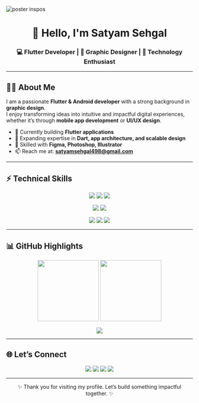 ![poster inspos](https://github.com/user-attachments/assets/9766ee84-70b3-41aa-b3e2-72bdeb3b8b15)

<h1 align="center">👋 Hello, I'm <strong>Satyam Sehgal</strong></h1>
<h3 align="center">💻 Flutter Developer | 🎨 Graphic Designer | 🚀 Technology Enthusiast</h3>

---

## 👨‍💻 About Me  
I am a passionate **Flutter & Android developer** with a strong background in **graphic design**.  
I enjoy transforming ideas into intuitive and impactful digital experiences, whether it’s through **mobile app development** or **UI/UX design**.  

- 🔭 Currently building **Flutter applications**  
- 🌱 Expanding expertise in **Dart, app architecture, and scalable design**  
- 🎨 Skilled with **Figma, Photoshop, Illustrator**  
- 📫 Reach me at: **satyamsehgal498@gmail.com**  

---

## ⚡ Technical Skills  

<p align="center">
  <!-- Languages -->
  <img src="https://img.shields.io/badge/Dart-0175C2?style=for-the-badge&logo=dart&logoColor=white"/>
  <img src="https://img.shields.io/badge/JavaScript-F7DF1E?style=for-the-badge&logo=javascript&logoColor=black"/>
  <img src="https://img.shields.io/badge/Python-3776AB?style=for-the-badge&logo=python&logoColor=white"/>
</p>

<p align="center">
  <!-- Frameworks -->
  <img src="https://img.shields.io/badge/Flutter-02569B?style=for-the-badge&logo=flutter&logoColor=white"/>
  <img src="https://img.shields.io/badge/React-20232A?style=for-the-badge&logo=react&logoColor=61DAFB"/>
</p>

<p align="center">
  <!-- Design Tools -->
  <img src="https://img.shields.io/badge/Figma-F24E1E?style=for-the-badge&logo=figma&logoColor=white"/>
  <img src="https://img.shields.io/badge/Photoshop-31A8FF?style=for-the-badge&logo=adobe-photoshop&logoColor=white"/>
  <img src="https://img.shields.io/badge/Illustrator-FF9A00?style=for-the-badge&logo=adobe-illustrator&logoColor=white"/>
</p>

---

## 📊 GitHub Highlights  

<p align="center">
  <img src="https://github-readme-stats.vercel.app/api?username=yourusername&show_icons=true&theme=default&hide_border=true" height="165"/>
  <img src="https://github-readme-streak-stats.herokuapp.com/?user=yourusername&theme=default&hide_border=true" height="165"/>
</p>

<p align="center">
  <img src="https://github-readme-stats.vercel.app/api/top-langs/?username=yourusername&layout=compact&theme=default&hide_border=true"/>
</p>

---

## 🌐 Let’s Connect  

<p align="center">
  <a href="https://linkedin.com/in/yourusername"><img src="https://img.shields.io/badge/LinkedIn-0A66C2?style=for-the-badge&logo=linkedin&logoColor=white"/></a>
  <a href="https://twitter.com/yourusername"><img src="https://img.shields.io/badge/Twitter-1DA1F2?style=for-the-badge&logo=twitter&logoColor=white"/></a>
  <a href="mailto:youremail@example.com"><img src="https://img.shields.io/badge/Email-D14836?style=for-the-badge&logo=gmail&logoColor=white"/></a>
  <a href="https://your-portfolio.com"><img src="https://img.shields.io/badge/Portfolio-FF5722?style=for-the-badge&logo=firefox&logoColor=white"/></a>
</p>

---

<p align="center">✨ Thank you for visiting my profile. Let’s build something impactful together. ✨</p>
